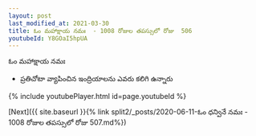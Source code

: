 ```yaml
---
layout: post
last_modified_at: 2021-03-30
title: ఓం మహాక్షాయ నమః  - 1008 రోజుల తపస్సులో రోజు  506
youtubeId: Y8GOaI5hpUA
---
```

 
 
 ఓం మహాక్షాయ నమః  
 
 -  ప్రతిచోటా వ్యాపించిన ఇంద్రియాలను ఎవరు కలిగి ఉన్నారు 
 
  
 
  
 
 
 
 
 
 


{% include youtubePlayer.html id=page.youtubeId %}
 
[Next]({{ site.baseurl }}{% link  split2/_posts/2020-06-11-ఓం ధన్వినే నమః  - 1008 రోజుల తపస్సులో రోజు  507.md%})
 
